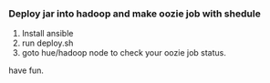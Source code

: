 ### Deploy jar into hadoop and make oozie job with shedule

1. Install ansible
2. run deploy.sh
3. goto hue/hadoop node to check your oozie job status.

have fun.



